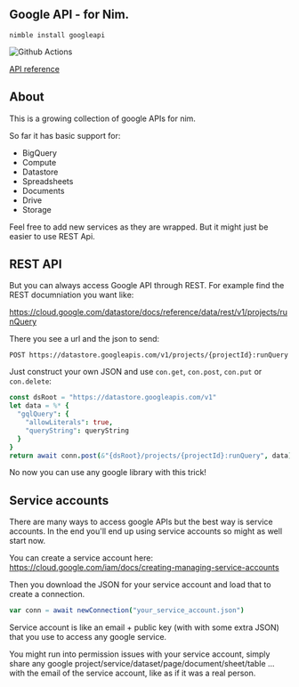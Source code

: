 ## Google API - for Nim.

`nimble install googleapi`

![Github Actions](https://github.com/treeform/googleapi/workflows/Github%20Actions/badge.svg)

[API reference](https://nimdocs.com/treeform/googleapi)

## About

This is a growing collection of google APIs for nim.

So far it has basic support for:

* BigQuery
* Compute
* Datastore
* Spreadsheets
* Documents
* Drive
* Storage

Feel free to add new services as they are wrapped. But it might just be easier to use REST Api.

## REST API

But you can always access Google API through REST. For example find the REST documniation you want like:

https://cloud.google.com/datastore/docs/reference/data/rest/v1/projects/runQuery

There you see a url and the json to send:

```POST https://datastore.googleapis.com/v1/projects/{projectId}:runQuery```

Just construct your own JSON and use `con.get`, `con.post`, `con.put` or `con.delete`:

```nim
const dsRoot = "https://datastore.googleapis.com/v1"
let data = %* {
  "gqlQuery": {
    "allowLiterals": true,
    "queryString": queryString
  }
}
return await conn.post(&"{dsRoot}/projects/{projectId}:runQuery", data)
```

No now you can use any google library with this trick!

## Service accounts

There are many ways to access google APIs but the best way is service accounts. In the end you'll end up using service accounts so might as well start now.

You can create a service account here: https://cloud.google.com/iam/docs/creating-managing-service-accounts

Then you download the JSON for your service account and load that to create a connection.

```nim
var conn = await newConnection("your_service_account.json")
```

Service account is like an email + public key (with with some extra JSON) that you use to access any google service.

You might run into permission issues with your service account, simply share any google project/service/dataset/page/document/sheet/table ... with the email of the service account, like as if it was a real person.
